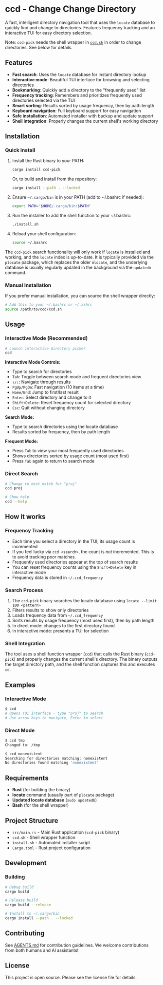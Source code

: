 # ccd - Change Change Directory

A fast, intelligent directory navigation tool that uses the `locate` database to quickly find and change to directories. Features frequency tracking and an interactive TUI for easy directory selection.

Note: `ccd-pick` needs the shell wrapper in [`ccd.sh`](ccd.sh) in order to change directories. See below for details.

## Features

- **Fast search**: Uses the `locate` database for instant directory lookup
- **Interactive mode**: Beautiful TUI interface for browsing and selecting directories
- **Bookmarking**: Quickly add a directory to the "frequently used" list
- **Frequency tracking**: Remembers and prioritizes frequently used directories selected via the TUI
- **Smart sorting**: Results sorted by usage frequency, then by path length
- **Keyboard navigation**: Full keyboard support for easy navigation
- **Safe installation**: Automated installer with backup and update support
- **Shell integration**: Properly changes the current shell's working directory

## Installation

### Quick Install

1. Install the Rust binary to your PATH:

   ```bash
   cargo install ccd-pick
   ```

   Or, to build and install from the repository:

   ```bash
   cargo install --path . --locked
   ```

2. Ensure `~/.cargo/bin` is in your PATH (add to ~/.bashrc if needed):
   ```bash
   export PATH="$HOME/.cargo/bin:$PATH"
   ```

3. Run the installer to add the shell function to your ~/.bashrc:
   ```bash
   ./install.sh
   ```

4. Reload your shell configuration:
   ```bash
   source ~/.bashrc
   ```

The `ccd-pick` search functionality will only work if `locate` is installed and working, and the
`locate` index is up-to-date. It is typically provided via the `plocate` package, which replaces
the older `mlocate`, and the underlying database is usually regularly updated in the background
via the `updatedb` command.

### Manual Installation

If you prefer manual installation, you can source the shell wrapper directly:
```bash
# Add this to your ~/.bashrc or ~/.zshrc
source /path/to/ccd/ccd.sh
```

## Usage

### Interactive Mode (Recommended)
```bash
# Launch interactive directory picker
ccd
```

**Interactive Mode Controls:**
- Type to search for directories
- `Tab`: Toggle between search mode and frequent directories view
- `↑/↓`: Navigate through results
- `PgUp/PgDn`: Fast navigation (10 items at a time)
- `Home/End`: Jump to first/last result
- `Enter`: Select directory and change to it
- `Shift+Delete`: Reset frequency count for selected directory
- `Esc`: Quit without changing directory

**Search Mode:**
- Type to search directories using the locate database
- Results sorted by frequency, then by path length

**Frequent Mode:**
- Press `Tab` to view your most frequently used directories
- Shows directories sorted by usage count (most used first)
- Press `Tab` again to return to search mode


### Direct Search
```bash
# Change to best match for "proj"
ccd proj

# Show help
ccd --help
```

## How it works

### Frequency Tracking
- Each time you select a directory in the TUI, its usage count is incremented
- If you feel lucky via `ccd <search>`, the count is _not_ incremented. This is to avoid tracking poor matches.
- Frequently used directories appear at the top of search results
- You can reset frequency counts using the `Shift+Delete` key in interactive mode
- Frequency data is stored in `~/.ccd_frequency`

### Search Process
1. The `ccd-pick` binary searches the locate database using `locate --limit 100 <pattern>`
2. Filters results to show only directories
3. Loads frequency data from `~/.ccd_frequency`
4. Sorts results by usage frequency (most used first), then by path length
5. In direct mode: changes to the first directory found
6. In interactive mode: presents a TUI for selection


### Shell Integration
The tool uses a shell function wrapper (`ccd`) that calls the Rust binary (`ccd-pick`) and properly changes the current shell's directory. The binary outputs the target directory path, and the shell function captures this and executes `cd`.

## Examples

### Interactive Mode
```bash
$ ccd
# Opens TUI interface - type "proj" to search
# Use arrow keys to navigate, Enter to select
```

### Direct Mode
```bash
$ ccd tmp
Changed to: /tmp

$ ccd nonexistent
Searching for directories matching: nonexistent
No directories found matching 'nonexistent'
```

## Requirements

- **Rust** (for building the binary)
- **locate** command (usually part of `plocate` package)
- **Updated locate database** (`sudo updatedb`)
- **Bash** (for the shell wrapper)

## Project Structure

- `src/main.rs` - Main Rust application (`ccd-pick` binary)
- `ccd.sh` - Shell wrapper function
- `install.sh` - Automated installer script
- `Cargo.toml` - Rust project configuration

## Development

### Building
```bash
# Debug build
cargo build

# Release build
cargo build --release

# Install to ~/.cargo/bin
cargo install --path . --locked
```

## Contributing

See [AGENTS.md](AGENTS.md) for contribution guidelines. We welcome contributions from both humans and AI assistants!

## License

This project is open source. Please see the license file for details.
